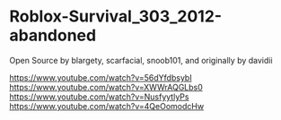 # Roblox-Survival_303_2012-abandoned
Open Source by blargety, scarfacial, snoob101, and originally by davidii

https://www.youtube.com/watch?v=56dYfdbsybI
https://www.youtube.com/watch?v=XWWrAQGLbs0
https://www.youtube.com/watch?v=NusfyytlyPs
https://www.youtube.com/watch?v=4QeOomodcHw
